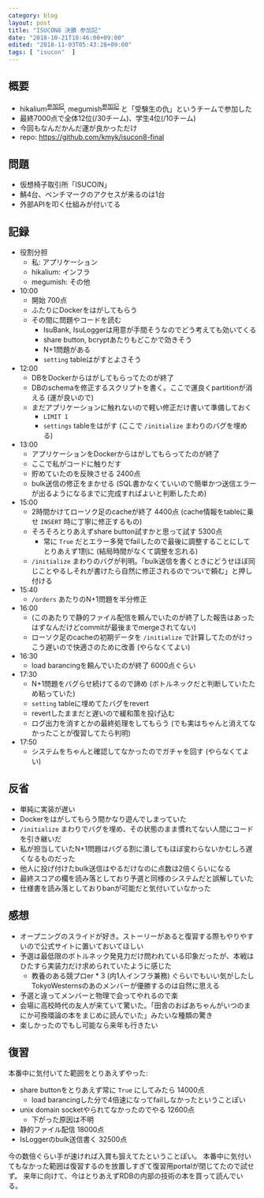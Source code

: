 ```yaml
---
category: blog
layout: post
title: "ISUCON8 決勝 参加記"
date: "2018-10-21T10:46:00+09:00"
edited: "2018-11-03T05:43:28+09:00"
tags: [ "isucon"  ]
---
```


## 概要

-   hikalium<sup>[参加記](https://hikalium.hatenablog.jp/entry/2018/10/20/225806)</sup>, megumish<sup>[参加記](http://diary.megumi.sh/entry/2018/10/28/235450)</sup> と「受験生の仇」というチームで参加した
-   最終7000点で全体12位(/30チーム)、学生4位(/10チーム)
-   今回もなんだかんだ運が良かっただけ
-   repo: <https://github.com/kmyk/isucon8-final>

## 問題

-   仮想椅子取引所「ISUCOIN」
-   鯖4台、ベンチマークのアクセスが来るのは1台
-   外部APIを叩く仕組みが付いてる

## 記録

-   役割分担
    -   私: アプリケーション
    -   hikalium: インフラ
    -   megumish: その他
-   10:00
    -   開始 700点
    -   ふたりにDockerをはがしてもらう
    -   その間に問題やコードを読む
        -   IsuBank, IsuLoggerは用意が手間そうなのでどう考えても効いてくる
        -   share button, bcryptあたりもどこかで効きそう
        -   N+1問題がある
        -   `setting` tableはがすとよさそう
-   12:00
    -   DBをDockerからはがしてもらってたのが終了
    -   DBのschemaを修正するスクリプトを書く。ここで運良くpartitionが消える (運が良いので)
    -   まだアプリケーションに触れないので軽い修正だけ書いて準備しておく
        -   `LIMIT 1`
        -   `settings` tableをはがす (ここで `/initialize` まわりのバグを埋める)
-   13:00
    -   アプリケーションをDockerからはがしてもらってたのが終了
    -   ここで私がコードに触りだす
    -   貯めていたのを反映させる 2400点
    -   bulk送信の修正をまかせる (SQL書かなくていいので簡単かつ送信エラーが出るようになるまでに完成すればよいと判断したため)
-   15:00
    -   2時間かけてローソク足のcacheが終了 4400点 (cache情報をtableに乗せ `INSERT` 時に丁寧に修正するもの)
    -   そろそろとりあえずshare button試すかと思って試す 5300点
        -   常に `True` だとエラー多発でfailしたので最後に調整することにしてとりあえず1割に (結局時間がなくて調整を忘れる)
    -   `/initialize` まわりのバグが判明。「bulk送信を書くときにどうせほぼ同じことやるしそれが書けたら自然に修正されるのでついで頼む」と押し付ける
-   15:40
    -   `/orders` あたりのN+1問題を半分修正
-   16:00
    -   (このあたりで静的ファイル配信を頼んでいたのが終了した報告はあったはずなんだけどcommitが最後までmergeされてない)
    -   ローソク足のcacheの初期データを `/initialize` で計算してたのがけっこう遅いので快適さのために改善 (やらなくてよい)
-   16:30
    -   load barancingを頼んでいたのが終了 6000点ぐらい
-   17:30
    -   N+1問題をバグらせ続けてるので諦め (ボトルネックだと判断していたため粘っていた)
    -   `setting` tableに埋めてたバグをrevert
    -   revertしたままだと遅いので緩和策を投げ込む
    -   ログ出力を消すとかの最終処理をしてもらう (でも実はちゃんと消えてなかったことが復習してたら判明)
-   17:50
    -   システムをちゃんと確認してなかったのでガチャを回す (やらなくてよい)

## 反省

-   単純に実装が遅い
-   Dockerをはがしてもらう間かなり遊んでしまっていた
-   `/initialize` まわりでバグを埋め、その状態のまま慣れてない人間にコードを引き継いだ
-   私が担当していたN+1問題はバグる割に潰してもほぼ変わらないかむしろ遅くなるものだった
-   他人に投げ付けたbulk送信はやるだけなのに点数は2倍くらいになる
-   最終スコアの欄を読み落としており予選と同様のシステムだと誤解していた
-   仕様書を読み落としておりbanが可能だと気付いていなかった

## 感想

-   オープニングのスライドが好き。ストーリーがあると復習する際もやりやすいので公式サイトに置いておいてほしい
-   予選は最低限のボトルネック発見力だけ問われている印象だったが、本戦はひたすら実装力だけ求められていたように感じた
    -   教養のある競プロer * 3 (内1人インフラ兼務) ぐらいでもいい気がしたしTokyoWesternsのあのメンバーが優勝するのは自然に思える
-   予選と違ってメンバーと物理で会ってやれるので楽
-   会場に高校時代の友人が来ていて驚いた。「田舎のおばあちゃんがいつのまにか可換環論の本をまじめに読んでいた」みたいな種類の驚き
-   楽しかったのでもし可能なら来年も行きたい

## 復習

本番中に気付いてた範囲をとりあえずやった:

-   share buttonをとりあえず常に `True` にしてみたら 14000点
    -   load barancingした分で4倍速になってfailしなかったということぽい
-   unix domain socketやられてなかったのでやる 12600点
    -   下がった原因は不明
-   静的ファイル配信 18000点
-   IsLoggerのbulk送信書く 32500点

今の数倍ぐらい手が速ければ入賞も狙えてたということぽい。
本番中に気付いてもなかった範囲は復習するのを放置しすぎて復習用portalが閉じてたので試せず。
来年に向けて、今はとりあえずRDBの内部の技術の本を買って読んでいる。
